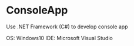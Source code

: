 # ConsoleApp
Use .NET Framework (C#) to develop console app

OS: Windows10
IDE: Microsoft Visual Studio
